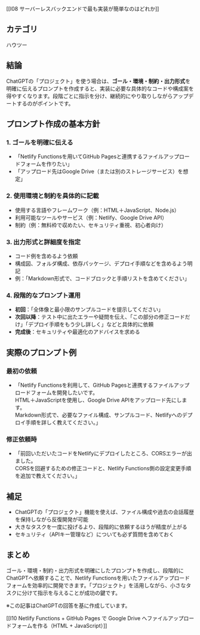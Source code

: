 
[[I08 サーバーレスバックエンドで最も実装が簡単なのはどれか]]


## カテゴリ
ハウツー

## 結論
ChatGPTの「プロジェクト」を使う場合は、**ゴール・環境・制約・出力形式**を明確に伝えるプロンプトを作成すると、実装に必要な具体的なコードや構成案を得やすくなります。段階ごとに指示を分け、継続的にやり取りしながらアップデートするのがポイントです。

## プロンプト作成の基本方針
### 1. ゴールを明確に伝える
- 「Netlify Functionsを用いてGitHub Pagesと連携するファイルアップロードフォームを作りたい」
- 「アップロード先はGoogle Drive（または別のストレージサービス）を想定」

### 2. 使用環境と制約を具体的に記載
- 使用する言語やフレームワーク（例：HTML＋JavaScript、Node.js）
- 利用可能なツールやサービス（例：Netlify、Google Drive API）
- 制約（例：無料枠で収めたい、セキュリティ重視、初心者向け）

### 3. 出力形式と詳細度を指定
- コード例を含めるよう依頼  
- 構成図、フォルダ構成、依存パッケージ、デプロイ手順などを含めるよう明記  
- 例：「Markdown形式で、コードブロックと手順リストを含めてください」

### 4. 段階的なプロンプト運用
- **初回**：「全体像と最小限のサンプルコードを提示してください」  
- **次回以降**：テスト中に出たエラーや疑問を伝え、「この部分の修正コードだけ」「デプロイ手順をもう少し詳しく」などと具体的に依頼  
- **完成後**：セキュリティや最適化のアドバイスを求める

## 実際のプロンプト例
### 最初の依頼
- 「Netlify Functionsを利用して、GitHub Pagesと連携するファイルアップロードフォームを開発したいです。  
HTML＋JavaScriptを使用し、Google Drive APIをアップロード先にします。  
Markdown形式で、必要なファイル構成、サンプルコード、Netlifyへのデプロイ手順を詳しく教えてください。」

### 修正依頼時
- 「前回いただいたコードをNetlifyにデプロイしたところ、CORSエラーが出ました。  
CORSを回避するための修正コードと、Netlify Functions側の設定変更手順を追加で教えてください。」

## 補足
- ChatGPTの「プロジェクト」機能を使えば、ファイル構成や過去の会話履歴を保持しながら反復開発が可能  
- 大きなタスクを一度に投げるより、段階的に依頼するほうが精度が上がる  
- セキュリティ（APIキー管理など）についても必ず質問を含めておく  

## まとめ
ゴール・環境・制約・出力形式を明確にしたプロンプトを作成し、段階的にChatGPTへ依頼することで、Netlify Functionsを用いたファイルアップロードフォームを効率的に開発できます。「プロジェクト」を活用しながら、小さなタスクに分けて指示を与えることが成功の鍵です。

※この記事はChatGPTの回答を基に作成しています。

[[I10 Netlify Functions + GitHub Pages で Google Drive へファイルアップロードフォームを作る（HTML + JavaScript）]]
